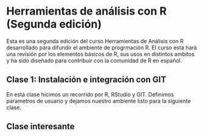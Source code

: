 # Herramientas de análisis con R (Segunda edición)

Esta es una segunda edición del curso Herramientas de Análisis con R desarrollado para difundir el ambiente de progrmación R. El curso está hará una revisión por los elementos básicos de R, sus usos en distintos ambitos y ha sido diseñado para contribuir con la comunidad de R en español.

## Clase 1: Instalación e integración con GIT

En está clase hicimos un recorrido por R, RStudio y GIT. Definimos parametros de usuario y dejamos nuestro ambiente listo para la siguiente clase.


## Clase interesante